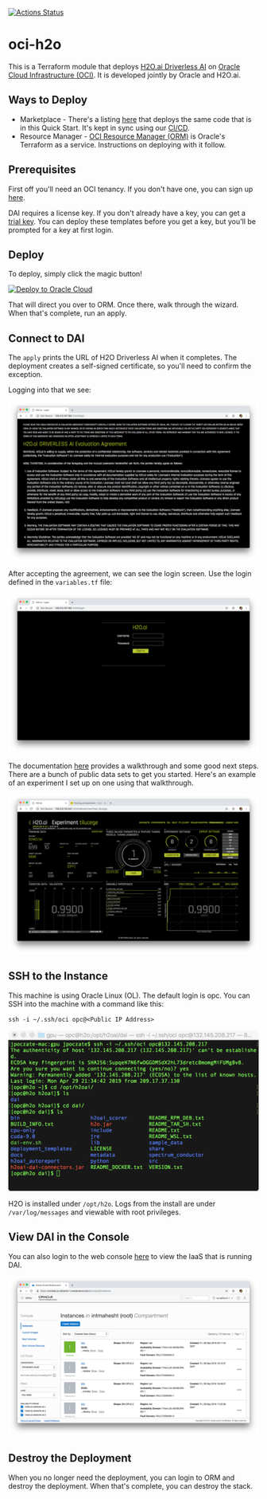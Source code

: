 [![Actions Status](https://github.com/oci-quickstart/oci-h2o/workflows/OCI-Marketplace/badge.svg)](https://github.com/oci-quickstart/oci-h2o/actions)

# oci-h2o

This is a Terraform module that deploys [H2O.ai Driverless AI](https://www.h2o.ai/products/) on [Oracle Cloud Infrastructure (OCI)](https://cloud.oracle.com/en_US/cloud-infrastructure).  It is developed jointly by Oracle and H2O.ai.

## Ways to Deploy
* Marketplace - There's a listing [here](https://cloudmarketplace.oracle.com/marketplace/en_US/listing/59502906) that deploys the same code that is in this Quick Start.  It's kept in sync using our [CI/CD](https://blogs.oracle.com/cloud-infrastructure/better-marketplace-listings-with-cicd).
* Resource Manager - [OCI Resource Manager (ORM)](https://docs.cloud.oracle.com/iaas/Content/ResourceManager/Concepts/resourcemanager.htm) is Oracle's Terraform as a service.  Instructions on deploying with it follow.

## Prerequisites
First off you'll need an OCI tenancy.  If you don't have one, you can sign up [here](https://www.oracle.com/cloud/free/).

DAI requires a license key. If you don't already have a key, you can get a [trial key](https://www.h2o.ai/try-driverless-ai/). You can deploy these templates before you get a key, but you'll be prompted for a key at first login.

## Deploy
To deploy, simply click the magic button!

[![Deploy to Oracle Cloud](https://oci-resourcemanager-plugin.plugins.oci.oraclecloud.com/latest/deploy-to-oracle-cloud.svg)](https://console.us-ashburn-1.oraclecloud.com/resourcemanager/stacks/create?region=home&zipUrl=https://github.com/oracle-quickstart/oci-h2o/archive/master.zip)

That will direct you over to ORM.  Once there, walk through the wizard.  When that's complete, run an apply.

## Connect to DAI

The `apply` prints the URL of H2O Driverless AI when it completes.  The deployment creates a self-signed certificate, so you'll need to confirm the exception.

Logging into that we see:

![](./images/01%20-%20agreement.png)

After accepting the agreement, we can see the login screen. Use the login defined in the `variables.tf` file:

![](./images/02%20-%20login.png)

The documentation [here](http://docs.h2o.ai/driverless-ai/latest-stable/docs/userguide/launching.html) provides a walkthrough and some good next steps.  There are a bunch of public data sets to get you started.  Here's an example of an experiment I set up on one using that walkthrough.

![](./images/03%20-%20experiment.png)

## SSH to the Instance
This machine is using Oracle Linux (OL).  The default login is opc.  You can SSH into the machine with a command like this:

    ssh -i ~/.ssh/oci opc@<Public IP Address>

![](./images/04%20-%20ssh.png)

H2O is installed under `/opt/h2o`.  Logs from the install are under `/var/log/messages` and viewable with root privileges.

## View DAI in the Console
You can also login to the web console [here](https://console.us-ashburn-1.oraclecloud.com/a/compute/instances) to view the IaaS that is running DAI.

![](./images/05%20-%20console.png)

## Destroy the Deployment
When you no longer need the deployment, you can login to ORM and destroy the deployment.  When that's complete, you can destroy the stack.
